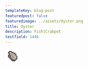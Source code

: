 ```yaml
---
templateKey: blog-post
featuredpost: false
featuredimage: ../assets/Oyster.png
title: Oyster
description: Fish|Crabpot
testfield: 1446
---
```

![Oyster](../assets/Oyster.png)
